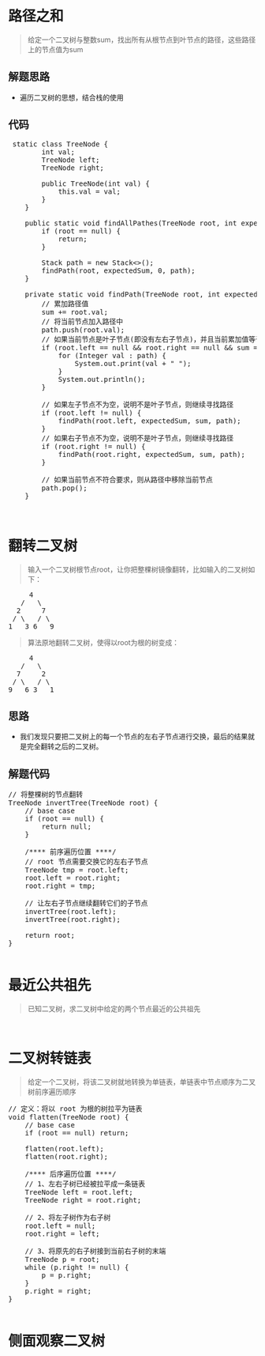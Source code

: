 # 路径之和
> 给定一个二叉树与整数sum，找出所有从根节点到叶节点的路径，这些路径上的节点值为sum
## 解题思路
- 遍历二叉树的思想，结合栈的使用
## 代码
<pre>
 static class TreeNode {
        int val;
        TreeNode left;
        TreeNode right;
 
        public TreeNode(int val) {
            this.val = val;
        }
    }
 
    public static void findAllPathes(TreeNode root, int expectedSum) {
        if (root == null) {
            return;
        }
 
        Stack<Integer> path = new Stack<>();
        findPath(root, expectedSum, 0, path);
    }
 
    private static void findPath(TreeNode root, int expectedSum, int sum, Stack<Integer> path) {
        // 累加路径值
        sum += root.val;
        // 将当前节点加入路径中
        path.push(root.val);
        // 如果当前节点是叶子节点(即没有左右子节点)，并且当前累加值等于期望值，则输出路径信息
        if (root.left == null && root.right == null && sum == expectedSum) {
            for (Integer val : path) {
                System.out.print(val + " ");
            }
            System.out.println();
        }
 
        // 如果左子节点不为空，说明不是叶子节点，则继续寻找路径
        if (root.left != null) {
            findPath(root.left, expectedSum, sum, path);
        }
        // 如果右子节点不为空，说明不是叶子节点，则继续寻找路径
        if (root.right != null) {
            findPath(root.right, expectedSum, sum, path);
        }
 
        // 如果当前节点不符合要求，则从路径中移除当前节点
        path.pop();
    }


</pre>
# 翻转二叉树
> 输入一个二叉树根节点root，让你把整棵树镜像翻转，比如输入的二叉树如下：
<pre>
     4
   /   \
  2     7
 / \   / \
1   3 6   9
</pre>
> 算法原地翻转二叉树，使得以root为根的树变成：
<pre>
     4
   /   \
  7     2
 / \   / \
9   6 3   1
</pre>
## 思路
- 我们发现只要把二叉树上的每一个节点的左右子节点进行交换，最后的结果就是完全翻转之后的二叉树。
## 解题代码
<pre>
// 将整棵树的节点翻转
TreeNode invertTree(TreeNode root) {
    // base case
    if (root == null) {
        return null;
    }

    /**** 前序遍历位置 ****/
    // root 节点需要交换它的左右子节点
    TreeNode tmp = root.left;
    root.left = root.right;
    root.right = tmp;

    // 让左右子节点继续翻转它们的子节点
    invertTree(root.left);
    invertTree(root.right);

    return root;
}

</pre>


# 最近公共祖先
> 已知二叉树，求二叉树中给定的两个节点最近的公共祖先
<pre>

</pre>
# 二叉树转链表
> 给定一个二叉树，将该二叉树就地转换为单链表，单链表中节点顺序为二叉树前序遍历顺序
<pre>
// 定义：将以 root 为根的树拉平为链表
void flatten(TreeNode root) {
    // base case
    if (root == null) return;

    flatten(root.left);
    flatten(root.right);

    /**** 后序遍历位置 ****/
    // 1、左右子树已经被拉平成一条链表
    TreeNode left = root.left;
    TreeNode right = root.right;

    // 2、将左子树作为右子树
    root.left = null;
    root.right = left;

    // 3、将原先的右子树接到当前右子树的末端
    TreeNode p = root;
    while (p.right != null) {
        p = p.right;
    }
    p.right = right;
}

</pre>

# 侧面观察二叉树
# 